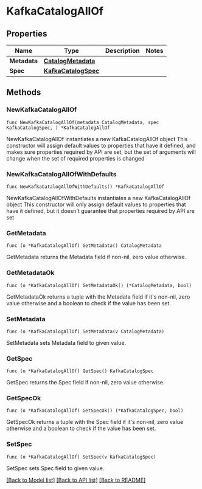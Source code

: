 # KafkaCatalogAllOf

## Properties

Name | Type | Description | Notes
------------ | ------------- | ------------- | -------------
**Metadata** | [**CatalogMetadata**](CatalogMetadata.md) |  | 
**Spec** | [**KafkaCatalogSpec**](KafkaCatalogSpec.md) |  | 

## Methods

### NewKafkaCatalogAllOf

`func NewKafkaCatalogAllOf(metadata CatalogMetadata, spec KafkaCatalogSpec, ) *KafkaCatalogAllOf`

NewKafkaCatalogAllOf instantiates a new KafkaCatalogAllOf object
This constructor will assign default values to properties that have it defined,
and makes sure properties required by API are set, but the set of arguments
will change when the set of required properties is changed

### NewKafkaCatalogAllOfWithDefaults

`func NewKafkaCatalogAllOfWithDefaults() *KafkaCatalogAllOf`

NewKafkaCatalogAllOfWithDefaults instantiates a new KafkaCatalogAllOf object
This constructor will only assign default values to properties that have it defined,
but it doesn't guarantee that properties required by API are set

### GetMetadata

`func (o *KafkaCatalogAllOf) GetMetadata() CatalogMetadata`

GetMetadata returns the Metadata field if non-nil, zero value otherwise.

### GetMetadataOk

`func (o *KafkaCatalogAllOf) GetMetadataOk() (*CatalogMetadata, bool)`

GetMetadataOk returns a tuple with the Metadata field if it's non-nil, zero value otherwise
and a boolean to check if the value has been set.

### SetMetadata

`func (o *KafkaCatalogAllOf) SetMetadata(v CatalogMetadata)`

SetMetadata sets Metadata field to given value.


### GetSpec

`func (o *KafkaCatalogAllOf) GetSpec() KafkaCatalogSpec`

GetSpec returns the Spec field if non-nil, zero value otherwise.

### GetSpecOk

`func (o *KafkaCatalogAllOf) GetSpecOk() (*KafkaCatalogSpec, bool)`

GetSpecOk returns a tuple with the Spec field if it's non-nil, zero value otherwise
and a boolean to check if the value has been set.

### SetSpec

`func (o *KafkaCatalogAllOf) SetSpec(v KafkaCatalogSpec)`

SetSpec sets Spec field to given value.



[[Back to Model list]](../README.md#documentation-for-models) [[Back to API list]](../README.md#documentation-for-api-endpoints) [[Back to README]](../README.md)



